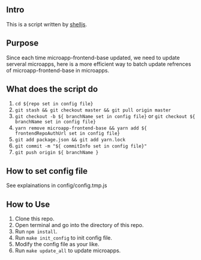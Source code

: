 ## Intro

This is a script written by [shelljs](https://github.com/shelljs/shelljs).

## Purpose 

Since each time microapp-frontend-base updated, we need to update serveral microapps,
here is a more efficient way to batch update refrences of microapp-frontend-base in microapps.

## What does the script do

1. `cd ${repo set in config file}`
2. `git stash && git checkout master && git pull origin master`
3. `git checkout -b ${ branchName set in config file}` or `git checkout ${ branchName set in config file}`
4. `yarn remove microapp-frontend-base && yarn add ${ frontendRepoAuthUrl set in config file}`
5. `git add package.json && git add yarn.lock`
6. `git commit -m "${ commitInfo set in config file}"`
7. `git push origin ${ branchName }`

## How to set config file

See explainations in config/config.tmp.js

## How to Use
1. Clone this repo.
2. Open terminal and go into the directory of this repo.
3. Run `npm install`.
4. Run `make init_config` to init config file.
5. Modify the config file as your like.
6. Run `make update_all` to update microapps.

